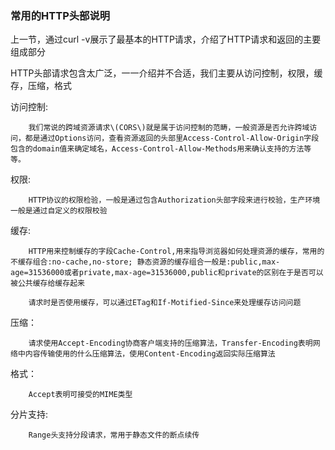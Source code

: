 ### 常用的HTTP头部说明

上一节，通过curl -v展示了最基本的HTTP请求，介绍了HTTP请求和返回的主要组成部分

HTTP头部请求包含太广泛，一一介绍并不合适，我们主要从访问控制，权限，缓存，压缩，格式

访问控制:

```
    我们常说的跨域资源请求\(CORS\)就是属于访问控制的范畴，一般资源是否允许跨域访问，都是通过Options访问，查看资源返回的头部里Access-Control-Allow-Origin字段包含的domain值来确定域名，Access-Control-Allow-Methods用来确认支持的方法等等。
```

权限:

```
    HTTP协议的权限检验，一般是通过包含Authorization头部字段来进行校验，生产环境一般是通过自定义的权限校验
```

缓存:

```
    HTTP用来控制缓存的字段Cache-Control,用来指导浏览器如何处理资源的缓存，常用的不缓存组合:no-cache,no-store; 静态资源的缓存组合一般是:public,max-age=31536000或者private,max-age=31536000,public和private的区别在于是否可以被公共缓存给缓存起来

    请求时是否使用缓存，可以通过ETag和If-Motified-Since来处理缓存访问问题
```

压缩：

```
    请求使用Accept-Encoding协商客户端支持的压缩算法，Transfer-Encoding表明网络中内容传输使用的什么压缩算法，使用Content-Encoding返回实际压缩算法
```

格式：

```
    Accept表明可接受的MIME类型
```

分片支持:

```
    Range头支持分段请求，常用于静态文件的断点续传
```




